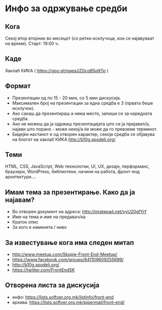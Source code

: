 # Инфо за одржување средби

## Кога
Секој втор вторник во месецот (со ретки исклучоци, кои се најавуваат на време).
Старт: 19:00 ч.

## Каде
Хаклаб КИКА ( https://goo.gl/maps/iZGcoB5q9Tp )

## Формат
- Презентации од по 15 - 20 мин, со 5 мин дискусија.
- Максимален број на презентации за една средба е 3 (првата беше исклучок). 
- Ако сакаш да презентираш а нема место, запиши се за наредната средба.
- Ако не можеш да ја одржиш презентацијата што си ја пријавил/а, најави што порано - може некој/а ќе може да го превземе терминот.
- Бидејќи настанот е од отворен карактер, секоја средба се објавува на блогот на хаклаб КИКА http://b10g.spodeli.org/ 

## Теми
HTML, CSS, JavaScript, Web технологии, UI, UX, дизајн, перформанс, браузери, WordPress, библиотеки, начини на работа, фронт-енд архитектури....

## Имам тема за презентирање. Како да ја најавам?
- Во отворен документ на адреса: http://piratepad.net/yyU20gfYrf
- Име на тема и име на предавач/ка
- Краток опис
- За кого е наменета / ниво

## За известување кога има следен митап 
- http://www.meetup.com/Skopje-Front-End-Meetup/
- https://www.facebook.com/groups/641109609255699/
- http://b10g.spodeli.org/
- https://twitter.com/FrontEndSK

## Отворена листа за дискусија
- инфо: https://lists.softver.org.mk/listinfo/front-end
- архива: https://lists.softver.org.mk/pipermail/front-end/
